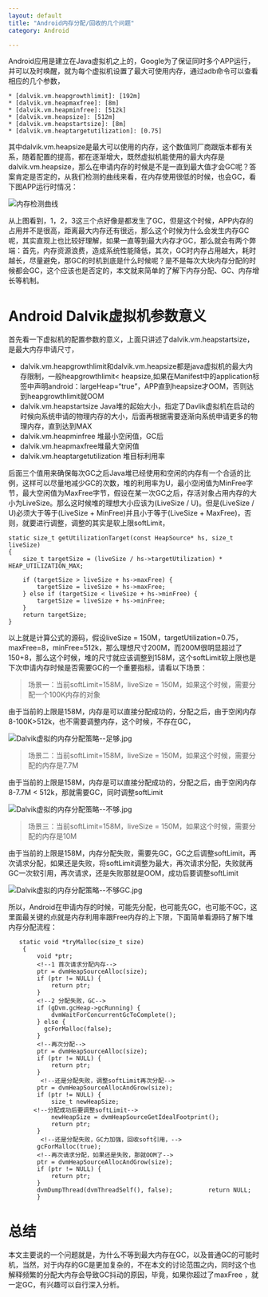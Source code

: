 ```yaml
---
layout: default
title: "Android内存分配/回收的几个问题"   
category: Android    

---
```


Android应用是建立在Java虚拟机之上的，Google为了保证同时多个APP运行，并可以及时唤醒，就为每个虚拟机设置了最大可使用内存，通过adb命令可以查看相应的几个参数，

	* [dalvik.vm.heapgrowthlimit]: [192m]
	* [dalvik.vm.heapmaxfree]: [8m]
	* [dalvik.vm.heapminfree]: [512k]
	* [dalvik.vm.heapsize]: [512m]
	* [dalvik.vm.heapstartsize]: [8m]
	* [dalvik.vm.heaptargetutilization]: [0.75]

其中dalvik.vm.heapsize是最大可以使用的内存，这个数值同厂商跟版本都有关系，随着配置的提高，都在逐渐增大，既然虚拟机能使用的最大内存是dalvik.vm.heapsize，那么在申请内存的时候是不是一直到最大值才会GC呢？答案肯定是否定的，从我们检测的曲线来看，在内存使用很低的时候，也会GC，看下图APP运行时情况：

![内存检测曲线](http://upload-images.jianshu.io/upload_images/1460468-9ab1f8584b27b563.jpg?imageMogr2/auto-orient/strip%7CimageView2/2/w/1240)

从上图看到，1，2，3这三个点好像是都发生了GC，但是这个时候，APP内存的占用并不是很高，距离最大内存还有很远，那么这个时候为什么会发生内存GC呢，其实直观上也比较好理解，如果一直等到最大内存才GC，那么就会有两个弊端：首先，内存资源浪费，造成系统性能降低，其次，GC时内存占用越大，耗时越长，尽量避免，那GC的时机到底是什么时候呢？是不是每次大块内存分配的时候都会GC，这个应该也是否定的，本文就来简单的了解下内存分配、GC、内存增长等机制。

# Android Dalvik虚拟机参数意义

首先看一下虚拟机的配置参数的意义，上面只讲述了dalvik.vm.heapstartsize，是最大内存申请尺寸，

* dalvik.vm.heapgrowthlimit和dalvik.vm.heapsize都是java虚拟机的最大内存限制，一般heapgrowthlimit< heapsize,如果在Manifest中的application标签中声明android：largeHeap=“true”，APP直到heapsize才OOM，否则达到heapgrowthlimit就OOM
* dalvik.vm.heapstartsize Java堆的起始大小，指定了Davlik虚拟机在启动的时候向系统申请的物理内存的大小，后面再根据需要逐渐向系统申请更多的物理内存，直到达到MAX
* dalvik.vm.heapminfree 堆最小空闲值，GC后
* dalvik.vm.heapmaxfree堆最大空闲值
* dalvik.vm.heaptargetutilization 堆目标利用率

后面三个值用来确保每次GC之后Java堆已经使用和空闲的内存有一个合适的比例，这样可以尽量地减少GC的次数，堆的利用率为U，最小空闲值为MinFree字节，最大空闲值为MaxFree字节，假设在某一次GC之后，存活对象占用内存的大小为LiveSize。那么这时候堆的理想大小应该为(LiveSize / U)。但是(LiveSize / U)必须大于等于(LiveSize + MinFree)并且小于等于(LiveSize + MaxFree)，否则，就要进行调整，调整的其实是软上限softLimit，

	static size_t getUtilizationTarget(const HeapSource* hs, size_t liveSize)
	{
	    size_t targetSize = (liveSize / hs->targetUtilization) * HEAP_UTILIZATION_MAX;
	
	    if (targetSize > liveSize + hs->maxFree) {
	        targetSize = liveSize + hs->maxFree;
	    } else if (targetSize < liveSize + hs->minFree) {
	        targetSize = liveSize + hs->minFree;
	    }
	    return targetSize;
	}

以上就是计算公式的源码，假设liveSize = 150M，targetUtilization=0.75，maxFree=8，minFree=512k，那么理想尺寸200M，而200M很明显超过了150+8，那么这个时候，堆的尺寸就应该调整到158M，这个softLimit软上限也是下次申请内存时候是否需要GC的一个重要指标，请看以下场景：

> 场景一：当前softLimit=158M，liveSize = 150M，如果这个时候，需要分配一个100K内存的对象

  由于当前的上限是158M，内存是可以直接分配成功的，分配之后，由于空闲内存8-100K>512k，也不需要调整内存，这个时候，不存在GC，

![Dalvik虚拟的内存分配策略--足够.jpg](http://upload-images.jianshu.io/upload_images/1460468-211cd88d62bc6e13.jpg?imageMogr2/auto-orient/strip%7CimageView2/2/w/1240)

> 场景二：当前softLimit=158M，liveSize = 150M，如果这个时候，需要分配的内存是7.7M

  由于当前的上限是158M，内存是可以直接分配成功的，分配之后，由于空闲内存8-7.7M < 512k，那就需要GC，同时调整softLimit

![Dalvik虚拟的内存分配策略--不够.jpg](http://upload-images.jianshu.io/upload_images/1460468-32354e7e8744ed4d.jpg?imageMogr2/auto-orient/strip%7CimageView2/2/w/1240)
  
> 场景三：当前softLimit=158M，liveSize = 150M，如果这个时候，需要分配的内存是10M

  由于当前的上限是158M，内存分配失败，需要先GC，GC之后调整softLimit，再次请求分配，如果还是失败，将softLimit调整为最大，再次请求分配，失败就再GC一次软引用，再次请求，还是失败那就是OOM，成功后要调整softLimit
  
  ![Dalvik虚拟的内存分配策略--不够GC.jpg](http://upload-images.jianshu.io/upload_images/1460468-86b95abe420d9da1.jpg?imageMogr2/auto-orient/strip%7CimageView2/2/w/1240)

所以，Android在申请内存的时候，可能先分配，也可能先GC，也可能不GC，这里面最关键的点就是内存利用率跟Free内存的上下限，下面简单看源码了解下堆内存分配流程：
	
       static void *tryMalloc(size_t size)
		{
		    void *ptr;
		    <!--1 首次请求分配内存-->
		    ptr = dvmHeapSourceAlloc(size);
		    if (ptr != NULL) {
		        return ptr;
		    }
		    <!--2 分配失败，GC-->
		    if (gDvm.gcHeap->gcRunning) {
		        dvmWaitForConcurrentGcToComplete();
		    } else {
		      gcForMalloc(false);
		    }
		    <!--再次分配-->
		    ptr = dvmHeapSourceAlloc(size);
		    if (ptr != NULL) {
		        return ptr;
		    }
			 <!--还是分配失败，调整softLimit再次分配-->
		    ptr = dvmHeapSourceAllocAndGrow(size);
		    if (ptr != NULL) {
		        size_t newHeapSize;
		   <!--分配成功后要调整softLimit-->
		        newHeapSize = dvmHeapSourceGetIdealFootprint();
		        return ptr;
		    }
			 <!--还是分配失败，GC力加强，回收soft引用，-->
		    gcForMalloc(true);
		    <!--再次请求分配，如果还是失败，那就OOM了-->
		    ptr = dvmHeapSourceAllocAndGrow(size);
		    if (ptr != NULL) {
		        return ptr;
		    }
		    dvmDumpThread(dvmThreadSelf(), false);		    return NULL;  
		    }

       
# 总结

本文主要说的一个问题就是，为什么不等到最大内存在GC，以及普通GC的可能时机，当然，对于内存的GC是更加复杂的，不在本文的讨论范围之内，同时这个也解释频繁的分配大内存会导致GC抖动的原因，毕竟，如果你超过了maxFree ，就一定GC，有兴趣可以自行深入分析。